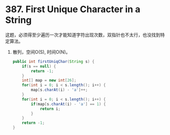 #  387. First Unique Character in a String

这题，必须得至少遍历一次才能知道字符出现次数，双指针也不太行，也没找到特定算法。

1. 散列，空间O(S), 时间O(N)。

   ```java
   public int firstUniqChar(String s) {
       if(s == null) {
           return -1;
       }
       int[] map = new int[26];
       for(int i = 0; i < s.length(); i++) {
           map[s.charAt(i) - 'a']++;
       }
       for(int i = 0; i < s.length(); i++) {
           if(map[s.charAt(i) - 'a'] == 1) {
               return i;
           }
       }
       return -1;
   }
   ```

   